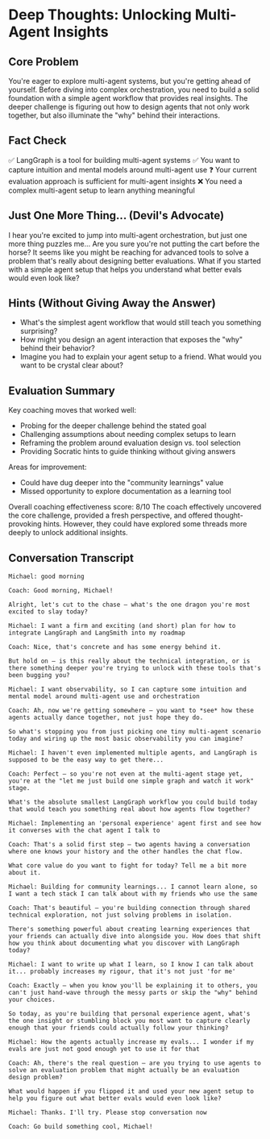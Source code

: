 # Deep Thoughts: Unlocking Multi-Agent Insights

## Core Problem
You're eager to explore multi-agent systems, but you're getting ahead of yourself. Before diving into complex orchestration, you need to build a solid foundation with a simple agent workflow that provides real insights. The deeper challenge is figuring out how to design agents that not only work together, but also illuminate the "why" behind their interactions.

## Fact Check
✅ LangGraph is a tool for building multi-agent systems
✅ You want to capture intuition and mental models around multi-agent use
❓ Your current evaluation approach is sufficient for multi-agent insights 
❌ You need a complex multi-agent setup to learn anything meaningful

## Just One More Thing... (Devil's Advocate)
I hear you're excited to jump into multi-agent orchestration, but just one more thing puzzles me... Are you sure you're not putting the cart before the horse? It seems like you might be reaching for advanced tools to solve a problem that's really about designing better evaluations. What if you started with a simple agent setup that helps you understand what better evals would even look like?

## Hints (Without Giving Away the Answer)
- What's the simplest agent workflow that would still teach you something surprising?
- How might you design an agent interaction that exposes the "why" behind their behavior?
- Imagine you had to explain your agent setup to a friend. What would you want to be crystal clear about?

## Evaluation Summary
Key coaching moves that worked well:
- Probing for the deeper challenge behind the stated goal
- Challenging assumptions about needing complex setups to learn
- Reframing the problem around evaluation design vs. tool selection
- Providing Socratic hints to guide thinking without giving answers

Areas for improvement:
- Could have dug deeper into the "community learnings" value 
- Missed opportunity to explore documentation as a learning tool

Overall coaching effectiveness score: 8/10 
The coach effectively uncovered the core challenge, provided a fresh perspective, and offered thought-provoking hints. However, they could have explored some threads more deeply to unlock additional insights.

## Conversation Transcript
```
Michael: good morning

Coach: Good morning, Michael!

Alright, let's cut to the chase — what's the one dragon you're most excited to slay today?

Michael: I want a firm and exciting (and short) plan for how to integrate LangGraph and LangSmith into my roadmap

Coach: Nice, that's concrete and has some energy behind it. 

But hold on — is this really about the technical integration, or is there something deeper you're trying to unlock with these tools that's been bugging you?

Michael: I want observability, so I can capture some intuition and mental model around multi-agent use and orchestration

Coach: Ah, now we're getting somewhere — you want to *see* how these agents actually dance together, not just hope they do.

So what's stopping you from just picking one tiny multi-agent scenario today and wiring up the most basic observability you can imagine?

Michael: I haven't even implemented multiple agents, and LangGraph is supposed to be the easy way to get there...

Coach: Perfect — so you're not even at the multi-agent stage yet, you're at the "let me just build one simple graph and watch it work" stage.

What's the absolute smallest LangGraph workflow you could build today that would teach you something real about how agents flow together?

Michael: Implementing an 'personal experience' agent first and see how it converses with the chat agent I talk to

Coach: That's a solid first step — two agents having a conversation where one knows your history and the other handles the chat flow.

What core value do you want to fight for today? Tell me a bit more about it.

Michael: Building for community learnings... I cannot learn alone, so I want a tech stack I can talk about with my friends who use the same

Coach: That's beautiful — you're building connection through shared technical exploration, not just solving problems in isolation.

There's something powerful about creating learning experiences that your friends can actually dive into alongside you. How does that shift how you think about documenting what you discover with LangGraph today?

Michael: I want to write up what I learn, so I know I can talk about it... probably increases my rigour, that it's not just 'for me'

Coach: Exactly — when you know you'll be explaining it to others, you can't just hand-wave through the messy parts or skip the "why" behind your choices.

So today, as you're building that personal experience agent, what's the one insight or stumbling block you most want to capture clearly enough that your friends could actually follow your thinking?

Michael: How the agents actually increase my evals... I wonder if my evals are just not good enough yet to use it for that

Coach: Ah, there's the real question — are you trying to use agents to solve an evaluation problem that might actually be an evaluation design problem?

What would happen if you flipped it and used your new agent setup to help you figure out what better evals would even look like?

Michael: Thanks. I'll try. Please stop conversation now

Coach: Go build something cool, Michael!
```